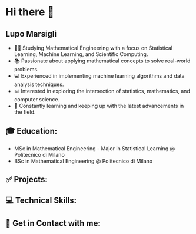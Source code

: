 # Hi there 👋

## Lupo Marsigli

- 👨‍🎓 Studying Mathematical Engineering with a focus on Statistical Learning, Machine Learning, and Scientific Computing.
- 📚 Passionate about applying mathematical concepts to solve real-world problems.
- 💻 Experienced in implementing machine learning algorithms and data analysis techniques.
- 📊 Interested in exploring the intersection of statistics, mathematics, and computer science.
- 🚀 Constantly learning and keeping up with the latest advancements in the field.

## 🎓 Education:
- MSc in Mathematical Engineering - Major in Statistical Learning @ Politecnico di Milano
- BSc in Mathematical Engineering @ Politecnico di Milano

## ✅ Projects:

## 💻 Technical Skills:

## 🔗 Get in Contact with me:
<!--
**LupoMarsigli/LupoMarsigli** is a ✨ _special_ ✨ repository because its `README.md` (this file) appears on your GitHub profile.

Here are some ideas to get you started:

- 🔭 I’m currently working on ...
- 🌱 I’m currently learning ...
- 👯 I’m looking to collaborate on ...
- 🤔 I’m looking for help with ...
- 💬 Ask me about ...
- 📫 How to reach me: ...
- 😄 Pronouns: ...
- ⚡ Fun fact: ...
-->
